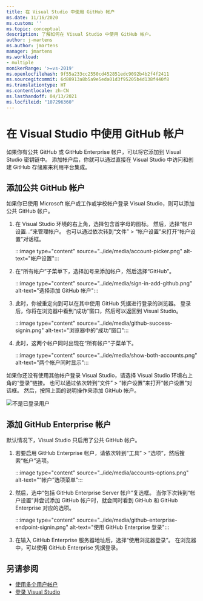```yaml
---
title: 在 Visual Studio 中使用 GitHub 帐户
ms.date: 11/16/2020
ms.custom: ''
ms.topic: conceptual
description: 了解如何在 Visual Studio 中使用 GitHub 帐户。
author: j-martens
ms.author: jmartens
manager: jmartens
ms.workload:
- multiple
monikerRange: '>=vs-2019'
ms.openlocfilehash: 9f55a233cc2550cd452851edc9092b4b2f4f2411
ms.sourcegitcommit: 6d88913a8b5a9e5eda01d3f95205b4d138f440f8
ms.translationtype: HT
ms.contentlocale: zh-CN
ms.lasthandoff: 04/13/2021
ms.locfileid: "107296360"
---
```

# <a name="work-with-github-accounts-in-visual-studio"></a>在 Visual Studio 中使用 GitHub 帐户

如果你有公共 GitHub 或 GitHub Enterprise 帐户，可以将它添加到 Visual Studio 密钥链中。 添加帐户后，你就可以通过直接在 Visual Studio 中访问和创建 GitHub 存储库来利用平台集成。

## <a name="adding-public-github-accounts"></a>添加公共 GitHub 帐户

如果你已使用 Microsoft 帐户或工作或学校帐户登录 Visual Studio，则可以添加公共 GitHub 帐户。

1. 在 Visual Studio 环境的右上角，选择包含首字母的图标。 然后，选择“帐户设置...”来管理帐户。 也可以通过依次转到“文件” > “帐户设置”来打开“帐户设置”对话框。

    :::image type="content" source="../ide/media/account-picker.png" alt-text="帐户设置":::

2. 在“所有帐户”子菜单下，选择加号来添加帐户，然后选择“GitHub”。

    :::image type="content" source="../ide/media/sign-in-add-github.png" alt-text="选择添加 GitHub 帐户":::

3. 此时，你被重定向到可以在其中使用 GitHub 凭据进行登录的浏览器。 登录后，你将在浏览器中看到“成功”窗口，然后可以返回到 Visual Studio。

    :::image type="content" source="../ide/media/github-success-signin.png" alt-text="浏览器中的“成功”窗口":::

4. 此时，这两个帐户同时出现在“所有帐户”子菜单下。

    :::image type="content" source="../ide/media/show-both-accounts.png" alt-text="两个帐户同时显示":::

如果你还没有使用其他帐户登录 Visual Studio，请选择 Visual Studio 环境右上角的“登录”链接。 也可以通过依次转到“文件” > “帐户设置”来打开“帐户设置”对话框。 然后，按照上面的说明操作来添加 GitHub 帐户。

![不是已登录用户](../ide/media/vs2019_usernotsignedin.png)

## <a name="adding-github-enterprise-accounts"></a>添加 GitHub Enterprise 帐户

默认情况下，Visual Studio 只启用了公共 GitHub 帐户。

1. 若要启用 GitHub Enterprise 帐户，请依次转到“工具” > “选项”，然后搜索“帐户”选项。

    :::image type="content" source="../ide/media/accounts-options.png" alt-text="“帐户”选项菜单":::

2. 然后，选中“包括 GitHub Enterprise Server 帐户”复选框。 当你下次转到“帐户设置”并尝试添加 GitHub 帐户时，就会同时看到 GitHub 和 GitHub Enterprise 对应的选项。

    :::image type="content" source="../ide/media/github-enterprise-endpoint-signin.png" alt-text="使用 GitHub Enterprise 登录":::

3. 在输入 GitHub Enterprise 服务器地址后，选择“使用浏览器登录”。 在浏览器中，可以使用 GitHub Enterprise 凭据登录。

## <a name="see-also"></a>另请参阅

- [使用多个用户帐户](work-with-multiple-user-accounts.md)
- [登录 Visual Studio](signing-in-to-visual-studio.md)
